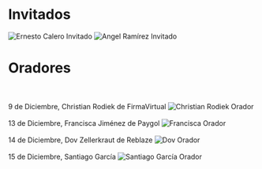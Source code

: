 # Invitados

![Ernesto Calero Invitado](https://user-images.githubusercontent.com/116225109/205345185-ea3be6ec-f3d9-4e22-8c46-2656b9a8f735.png)
![Angel Ramírez Invitado](https://user-images.githubusercontent.com/116225109/205342715-4a83eacf-cc39-4477-86cc-a4b7d0288194.png)

# Oradores
<br></br>
9 de Diciembre, Christian Rodiek de FirmaVirtual
![Christian Rodiek Orador](https://user-images.githubusercontent.com/116225109/205342751-c197a908-07fe-441c-8f04-67dfb1f29e59.png)
<br></br>
13 de Diciembre, Francisca Jiménez de Paygol
![Francisca Orador](https://user-images.githubusercontent.com/116225109/205342902-ced0037c-9a95-495d-b64c-21e899cd6210.png)
<br></br>
14 de Diciembre, Dov Zellerkraut de Reblaze
![Dov Orador](https://user-images.githubusercontent.com/116225109/205345430-1edd558e-96b4-4b7d-b17b-6ee7d2694c5a.png)
<br></br>
15 de Diciembre, Santiago García
![Santiago García Orador](https://user-images.githubusercontent.com/116225109/205345503-871684b5-4b00-4a80-9393-9f0e6edc2cef.png)

